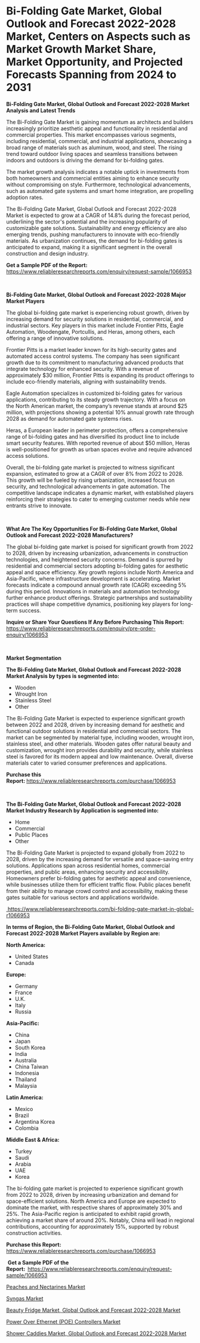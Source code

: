 <p><h1>Bi-Folding Gate Market, Global Outlook and Forecast 2022-2028 Market, Centers on Aspects such as Market Growth Market Share, Market Opportunity, and Projected Forecasts Spanning from 2024 to 2031</h1></p><p><strong>Bi-Folding Gate Market, Global Outlook and Forecast 2022-2028 Market Analysis and Latest Trends</strong></p>
<p><p>The Bi-Folding Gate Market is gaining momentum as architects and builders increasingly prioritize aesthetic appeal and functionality in residential and commercial properties. This market encompasses various segments, including residential, commercial, and industrial applications, showcasing a broad range of materials such as aluminum, wood, and steel. The rising trend toward outdoor living spaces and seamless transitions between indoors and outdoors is driving the demand for bi-folding gates. </p><p>The market growth analysis indicates a notable uptick in investments from both homeowners and commercial entities aiming to enhance security without compromising on style. Furthermore, technological advancements, such as automated gate systems and smart home integration, are propelling adoption rates. </p><p>The Bi-Folding Gate Market, Global Outlook and Forecast 2022-2028 Market is expected to grow at a CAGR of 14.8% during the forecast period, underlining the sector's potential and the increasing popularity of customizable gate solutions. Sustainability and energy efficiency are also emerging trends, pushing manufacturers to innovate with eco-friendly materials. As urbanization continues, the demand for bi-folding gates is anticipated to expand, making it a significant segment in the overall construction and design industry.</p></p>
<p><strong>Get a Sample PDF of the Report:&nbsp;</strong> <a href="https://www.reliableresearchreports.com/enquiry/request-sample/1066953">https://www.reliableresearchreports.com/enquiry/request-sample/1066953</a></p>
<p>&nbsp;</p>
<p><strong>Bi-Folding Gate Market, Global Outlook and Forecast 2022-2028 Major Market Players</strong></p>
<p><p>The global bi-folding gate market is experiencing robust growth, driven by increasing demand for security solutions in residential, commercial, and industrial sectors. Key players in this market include Frontier Pitts, Eagle Automation, Woodengate, Portcullis, and Heras, among others, each offering a range of innovative solutions.</p><p>Frontier Pitts is a market leader known for its high-security gates and automated access control systems. The company has seen significant growth due to its commitment to manufacturing advanced products that integrate technology for enhanced security. With a revenue of approximately $30 million, Frontier Pitts is expanding its product offerings to include eco-friendly materials, aligning with sustainability trends.</p><p>Eagle Automation specializes in customized bi-folding gates for various applications, contributing to its steady growth trajectory. With a focus on the North American market, the company’s revenue stands at around $25 million, with projections showing a potential 10% annual growth rate through 2028 as demand for automated gate systems rises.</p><p>Heras, a European leader in perimeter protection, offers a comprehensive range of bi-folding gates and has diversified its product line to include smart security features. With reported revenue of about $50 million, Heras is well-positioned for growth as urban spaces evolve and require advanced access solutions.</p><p>Overall, the bi-folding gate market is projected to witness significant expansion, estimated to grow at a CAGR of over 8% from 2022 to 2028. This growth will be fueled by rising urbanization, increased focus on security, and technological advancements in gate automation. The competitive landscape indicates a dynamic market, with established players reinforcing their strategies to cater to emerging customer needs while new entrants strive to innovate.</p></p>
<p>&nbsp;</p>
<p><strong>What Are The Key Opportunities For Bi-Folding Gate Market, Global Outlook and Forecast 2022-2028 Manufacturers?</strong></p>
<p><p>The global bi-folding gate market is poised for significant growth from 2022 to 2028, driven by increasing urbanization, advancements in construction technologies, and heightened security concerns. Demand is spurred by residential and commercial sectors adopting bi-folding gates for aesthetic appeal and space efficiency. Key growth regions include North America and Asia-Pacific, where infrastructure development is accelerating. Market forecasts indicate a compound annual growth rate (CAGR) exceeding 5% during this period. Innovations in materials and automation technology further enhance product offerings. Strategic partnerships and sustainability practices will shape competitive dynamics, positioning key players for long-term success.</p></p>
<p><strong>Inquire or Share Your Questions If Any Before Purchasing This Report:</strong> <a href="https://www.reliableresearchreports.com/enquiry/pre-order-enquiry/1066953">https://www.reliableresearchreports.com/enquiry/pre-order-enquiry/1066953</a></p>
<p>&nbsp;</p>
<p><strong>Market Segmentation</strong></p>
<p><strong>The Bi-Folding Gate Market, Global Outlook and Forecast 2022-2028 Market Analysis by types is segmented into:</strong></p>
<p><ul><li>Wooden</li><li>Wrought Iron</li><li>Stainless Steel</li><li>Other</li></ul></p>
<p><p>The Bi-Folding Gate Market is expected to experience significant growth between 2022 and 2028, driven by increasing demand for aesthetic and functional outdoor solutions in residential and commercial sectors. The market can be segmented by material type, including wooden, wrought iron, stainless steel, and other materials. Wooden gates offer natural beauty and customization, wrought iron provides durability and security, while stainless steel is favored for its modern appeal and low maintenance. Overall, diverse materials cater to varied consumer preferences and applications.</p></p>
<p><strong>Purchase this Report:&nbsp;</strong><a href="https://www.reliableresearchreports.com/purchase/1066953">https://www.reliableresearchreports.com/purchase/1066953</a></p>
<p>&nbsp;</p>
<p><strong>The Bi-Folding Gate Market, Global Outlook and Forecast 2022-2028 Market Industry Research by Application is segmented into:</strong></p>
<p><ul><li>Home</li><li>Commercial</li><li>Public Places</li><li>Other</li></ul></p>
<p><p>The Bi-Folding Gate Market is projected to expand globally from 2022 to 2028, driven by the increasing demand for versatile and space-saving entry solutions. Applications span across residential homes, commercial properties, and public areas, enhancing security and accessibility. Homeowners prefer bi-folding gates for aesthetic appeal and convenience, while businesses utilize them for efficient traffic flow. Public places benefit from their ability to manage crowd control and accessibility, making these gates suitable for various sectors and applications worldwide.</p></p>
<p><a href="https://www.reliableresearchreports.com/bi-folding-gate-market-in-global-r1066953">&nbsp;https://www.reliableresearchreports.com/bi-folding-gate-market-in-global-r1066953</a></p>
<p><strong>In terms of Region, the Bi-Folding Gate Market, Global Outlook and Forecast 2022-2028 Market Players available by Region are:</strong></p>
<p>
    <p> <strong> North America: </strong>
        <ul>
            <li>United States</li>
            <li>Canada</li>
        </ul>
        </p> 
    <p> <strong> Europe: </strong>
        <ul>
            <li>Germany</li>
            <li>France</li>
            <li>U.K.</li>
            <li>Italy</li>
            <li>Russia</li>
        </ul>
        </p> 
    <p> <strong> Asia-Pacific: </strong>
        <ul>
            <li>China</li>
            <li>Japan</li>
            <li>South Korea</li>
            <li>India</li>
            <li>Australia</li>
            <li>China Taiwan</li>
            <li>Indonesia</li>
            <li>Thailand</li>
            <li>Malaysia</li>
        </ul>
        </p> 
    <p> <strong> Latin America: </strong>
        <ul>
            <li>Mexico</li>
            <li>Brazil</li>
            <li>Argentina Korea</li>
            <li>Colombia</li>
        </ul>
        </p> 
    <p> <strong> Middle East & Africa: </strong>
        <ul>
            <li>Turkey</li>
            <li>Saudi</li>
            <li>Arabia</li>
            <li>UAE</li>
            <li>Korea</li>
        </ul>
    </p>
    </p>
<p><p>The bi-folding gate market is projected to experience significant growth from 2022 to 2028, driven by increasing urbanization and demand for space-efficient solutions. North America and Europe are expected to dominate the market, with respective shares of approximately 30% and 25%. The Asia-Pacific region is anticipated to exhibit rapid growth, achieving a market share of around 20%. Notably, China will lead in regional contributions, accounting for approximately 15%, supported by robust construction activities.</p></p>
<p><strong>Purchase this Report: </strong><a href="https://www.reliableresearchreports.com/purchase/1066953">https://www.reliableresearchreports.com/purchase/1066953</a></p>
<p>&nbsp;<strong>Get a Sample PDF of the Report:&nbsp;&nbsp;</strong><a href="https://www.reliableresearchreports.com/enquiry/request-sample/1066953">https://www.reliableresearchreports.com/enquiry/request-sample/1066953</a></p>
<p><strong></strong></p>
<p><p><a href="https://www.linkedin.com/pulse/bal-peaches-nectarines-market-focus-product-type-peachesnectarines-opgpc?trackingId=CkqHiQrlTgKWGqEerLdz1Q%3D%3D">Peaches and Nectarines Market</a></p><p><a href="https://www.linkedin.com/pulse/syngas-market-share-size-trends-industry-analysis-npgpe?trackingId=pbIQcNnMRsKo1eYzQHUBzA%3D%3D">Syngas Market</a></p><p><a href="https://github.com/GroverBarry/Market-Research-Report-List-7/blob/main/beauty-fridge-market-global-outlook-and-forecast-2022-2028-market.md">Beauty Fridge Market, Global Outlook and Forecast 2022-2028 Market</a></p><p><a href="https://issuu.com/reportprime-2/docs/power-over-ethernet-poe-controllers_d91b103c6b87ce">Power Over Ethernet (POE) Controllers Market</a></p><p><a href="https://github.com/lylyparadise/Market-Research-Report-List-5/blob/main/shower-caddies-market-global-outlook-and-forecast-2022-2028-market.md">Shower Caddies Market, Global Outlook and Forecast 2022-2028 Market</a></p></p>